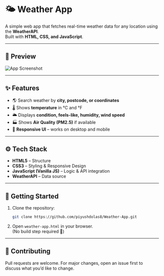 # 🌤️ Weather App

A simple web app that fetches real-time weather data for any location using the **WeatherAPI**.  
Built with **HTML, CSS, and JavaScript**.

---

## 👀 Preview
![App Screenshot](./screenshot.png)

---

## ✨ Features
- 🌎 Search weather by **city, postcode, or coordinates**  
- 🌡️ Shows **temperature** in °C and °F  
- 🌥️ Displays **condition, feels-like, humidity, wind speed**  
- 🏭 Shows **Air Quality (PM2.5)** if available  
- 📱 **Responsive UI** – works on desktop and mobile  

---

## ⚙️ Tech Stack
- **HTML5** – Structure  
- **CSS3** – Styling & Responsive Design  
- **JavaScript (Vanilla JS)** – Logic & API integration  
- **WeatherAPI** – Data source  

---

## 🚀 Getting Started
1. Clone the repository:
   ```bash
   git clone https://github.com/piyushdolas8/Weather-App.git
   ```
2. Open `weather-app.html` in your browser.  
   (No build step required 🚀)

---

## 🤝 Contributing
Pull requests are welcome. For major changes, open an issue first to discuss what you’d like to change.
